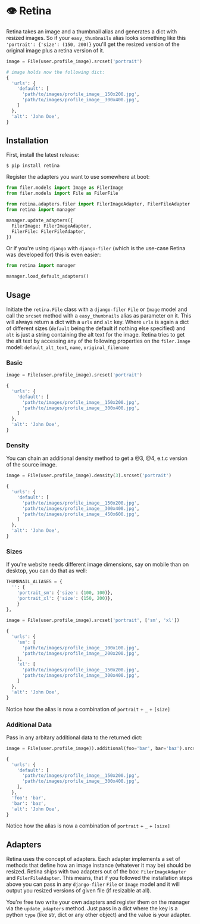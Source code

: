 # 👁 Retina

Retina takes an image and a thumbnail alias and generates a dict with resized images. So if your `easy_thumbnails`
alias looks something like this `'portrait': {'size': (150, 200)}` you'll get the resized version of the original image
plus a retina version of it.

```python  
image = File(user.profile_image).srcset('portrait')

# image holds now the following dict:
{
  'urls': {
    'default': [
      'path/to/images/profile_image__150x200.jpg',
      'path/to/images/profile_image__300x400.jpg',
    ]
  },
  'alt': 'John Doe',
}
```

## Installation 
First, install the latest release:

    $ pip install retina

Register the adapters you want to use somewhere at boot:

```python  
from filer.models import Image as FilerImage
from filer.models import File as FilerFile

from retina.adapters.filer import FilerImageAdapter, FilerFileAdapter
from retina import manager

manager.update_adapters({
  FilerImage: FilerImageAdapter,
  FilerFile: FilerFileAdapter,
})
```

Or if you're using `django` with `django-filer` (which is the use-case Retina was developed for) this is even easier:

```python  
from retina import manager

manager.load_default_adapters()
```

## Usage

Initiate the `retina.File` class with a `django-filer` `File` or `Image` model and call the `srcset` method with a `easy_thumbnails` alias as parameter on it. This will always return a dict with a `urls` and `alt` key. Where `urls` is again a dict of different sizes (`default` being the default if nothing else specified) and `alt` is just a string containing the alt text for the image. Retina tries to get the alt text by accessing any of the following properties on the `filer.Image` model: `default_alt_text`, `name`, `original_filename`

### Basic

```python  
image = File(user.profile_image).srcset('portrait')

{
  'urls': {
    'default': [
      'path/to/images/profile_image__150x200.jpg',
      'path/to/images/profile_image__300x400.jpg',
    ]
  },
  'alt': 'John Doe',
}
```

### Density
You can chain an additional density method to get a @3, @4, e.t.c version of the source image.

```python  
image = File(user.profile_image).density(3).srcset('portrait')

{
  'urls': {
    'default': [
      'path/to/images/profile_image__150x200.jpg',
      'path/to/images/profile_image__300x400.jpg',
      'path/to/images/profile_image__450x600.jpg',
    ]
  },
  'alt': 'John Doe',
}
```

### Sizes
If you're website needs different image dimensions, say on mobile than on desktop, you can do that as well:

```python 
THUMBNAIL_ALIASES = {
  '': {
    'portrait_sm': {'size': (100, 100)},
    'portrait_xl': {'size': (150, 200)},
    }
},
    
image = File(user.profile_image).srcset('portrait', ['sm', 'xl'])

{
  'urls': {
    'sm': [
      'path/to/images/profile_image__100x100.jpg',
      'path/to/images/profile_image__200x200.jpg',
    ],
    'xl': [
      'path/to/images/profile_image__150x200.jpg',
      'path/to/images/profile_image__300x400.jpg',
    ]
  },
  'alt': 'John Doe',
}
```

Notice how the alias is now a combination of `portrait` + `_` + `[size]`

### Additional Data
Pass in any arbitary additional data to the returned dict:

```python     
image = File(user.profile_image)).additional(foo='bar', bar='baz').srcset('portrait')

{
  'urls': {
    'default': [
      'path/to/images/profile_image__150x200.jpg',
      'path/to/images/profile_image__300x400.jpg',
    ],
  },
  'foo': 'bar',
  'bar': 'baz',
  'alt': 'John Doe',
}
```

Notice how the alias is now a combination of `portrait` + `_` + `[size]`


## Adapters
Retina uses the concept of adapters. Each adapter implements a set of methods that define how an image instance (whatever it may be) should be resized. Retina ships with two adapters out of the box: `FilerImageAdapter` and `FilerFileAdapter`. This means, that if you followed the installation steps above you can pass in any `django-filer` `File` or `Image` model and it will output you resized versions of given file (if resizable at all). 

You're free two write your own adapters and register them on the manager via the `update_adapters` method. Just pass in a dict where the key is a python `type` (like str, dict or any other object) and the value is your adapter.
